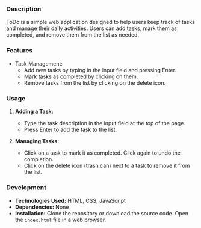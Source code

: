 ### Description
ToDo is a simple web application designed to help users keep track of tasks and manage their daily activities. Users can add tasks, mark them as completed, and remove them from the list as needed.

### Features
- Task Management:
  - Add new tasks by typing in the input field and pressing Enter.
  - Mark tasks as completed by clicking on them.
  - Remove tasks from the list by clicking on the delete icon.

### Usage
1. **Adding a Task:**
   - Type the task description in the input field at the top of the page.
   - Press Enter to add the task to the list.

2. **Managing Tasks:**
   - Click on a task to mark it as completed. Click again to undo the completion.
   - Click on the delete icon (trash can) next to a task to remove it from the list.

### Development
- **Technologies Used:** HTML, CSS, JavaScript
- **Dependencies:** None
- **Installation:** Clone the repository or download the source code. Open the `index.html` file in a web browser.
